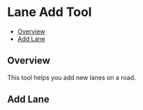 # Lane Add Tool

- [Overview](#overview)
- [Add Lane](#add-lane)


<a name="overview"></a>
## Overview

This tool helps you add new lanes on a road. 

<a name="add-lane"></a>
## Add Lane


